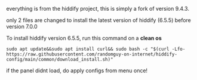everything is from the hiddify project, this is simply a fork of version 9.4.3.

only 2 files are changed to install the latest version of hiddify (6.5.5) before version 7.0.0 

To install hiddify version 6.5.5, run this command on a <b>clean os</b>

```
sudo apt update&&sudo apt install curl&& sudo bash -c "$(curl -Lfo- https://raw.githubusercontent.com/randomguy-on-internet/hiddify-config/main/common/download_install.sh)"
```

if the panel didnt load, do apply configs from menu once!
